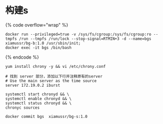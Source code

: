 # 构建s

{% code overflow="wrap" %}
```
docker run --privileged=true -v /sys/fs/cgroup:/sys/fs/cgroup:ro --tmpfs /run --tmpfs /run/lock --stop-signal=RTMIN+3 -d --name=bgs xiamussr/bg-b:1.0 /usr/sbin/init; `
docker exec -it bgs /bin/bash
```
{% endcode %}

```
yum install chrony -y && vi /etc/chrony.conf
```

```
# 找到 server 部分，添加以下行并注释原有的server
# Use the main server as the time source
server 172.19.0.2 iburst
```

```
systemctl start chronyd && \
systemctl enable chronyd && \
systemctl status chronyd && \
chronyc sources
```

```
docker commit bgs  xiamussr/bg-s:1.0
```
